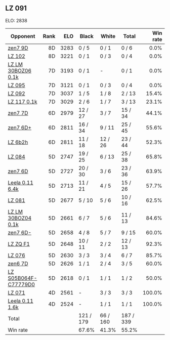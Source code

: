 ## LZ 091 ##

ELO: 2838

Opponent | Rank | ELO | Black | White | Total | Win rate
---------|-----:|----:|-------|-------|-------|-------:
[zen7 9D](zen7%209D.md) | 8D | 3283 | 0 / 5 | 0 / 1 | 0 / 6 | 0.0%
[LZ 102](LZ%20102.md) | 8D | 3221 | 0 / 1 | 0 / 3 | 0 / 4 | 0.0%
[LZ LM 30BOZ06 0.1k](LZ%20LM%2030BOZ06%200.1k.md) | 7D | 3193 | 0 / 1 | - | 0 / 1 | 0.0%
[LZ 095](LZ%20095.md) | 7D | 3121 | 0 / 1 | 0 / 3 | 0 / 4 | 0.0%
[LZ 092](LZ%20092.md) | 7D | 3037 | 1 / 5 | 1 / 8 | 2 / 13 | 15.4%
[LZ 117 0.1k](LZ%20117%200.1k.md) | 7D | 3029 | 2 / 6 | 1 / 7 | 3 / 13 | 23.1%
[zen7 7D](zen7%207D.md) | 6D | 2979 | 12 / 27 | 3 / 7 | 15 / 34 | 44.1%
[zen7 6D+](zen7%206D+.md) | 6D | 2811 | 16 / 34 | 9 / 11 | 25 / 45 | 55.6%
[LZ 6b2h](LZ%206b2h.md) | 6D | 2811 | 11 / 18 | 12 / 26 | 23 / 44 | 52.3%
[LZ 084](LZ%20084.md) | 5D | 2747 | 19 / 25 | 6 / 13 | 25 / 38 | 65.8%
[zen7 6D](zen7%206D.md) | 5D | 2727 | 20 / 30 | 3 / 6 | 23 / 36 | 63.9%
[Leela 0.11 6.4k](Leela%200.11%206.4k.md) | 5D | 2713 | 11 / 21 | 4 / 5 | 15 / 26 | 57.7%
[LZ 081](LZ%20081.md) | 5D | 2677 | 5 / 10 | 5 / 6 | 10 / 16 | 62.5%
[LZ LM 30BOZ04 0.1k](LZ%20LM%2030BOZ04%200.1k.md) | 5D | 2661 | 6 / 7 | 5 / 6 | 11 / 13 | 84.6%
[zen7 6D-](zen7%206D-.md) | 5D | 2658 | 4 / 8 | 5 / 7 | 9 / 15 | 60.0%
[LZ ZQ F1](LZ%20ZQ%20F1.md) | 5D | 2648 | 10 / 11 | 2 / 2 | 12 / 13 | 92.3%
[LZ 076](LZ%20076.md) | 5D | 2630 | 3 / 3 | 3 / 4 | 6 / 7 | 85.7%
[zen6 7D](zen6%207D.md) | 5D | 2626 | 1 / 1 | 2 / 4 | 3 / 5 | 60.0%
[LZ S05B064F-C77779D0](LZ%20S05B064F-C77779D0.md) | 5D | 2618 | 0 / 1 | 1 / 1 | 1 / 2 | 50.0%
[LZ 071](LZ%20071.md) | 4D | 2561 | - | 3 / 3 | 3 / 3 | 100.0%
[Leela 0.11 1.6k](Leela%200.11%201.6k.md) | 4D | 2524 | - | 1 / 1 | 1 / 1 | 100.0%
Total | | | 121 / 179 | 66 / 160 | 187 / 339 | 
Win rate| | | 67.6% | 41.3% | 55.2% | 
